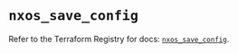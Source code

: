 # `nxos_save_config`

Refer to the Terraform Registry for docs: [`nxos_save_config`](https://registry.terraform.io/providers/ciscodevnet/nxos/0.5.10/docs/resources/save_config).
